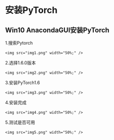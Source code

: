 # 安装PyTorch

## Win10 AnacondaGUI安装PyTorch

1.搜索Pytorch

    <img src="img1.png" width="50%;" />

2.选择1.6.0版本

    <img src="img2.png" width="50%;" />

3.安装PyTorch1.6

    <img src="img3.png" width="50%;" />

4.安装完成

    <img src="img4.png" width="50%;" />

5.测试是否可用

    <img src="img5.png" width="50%;" />

